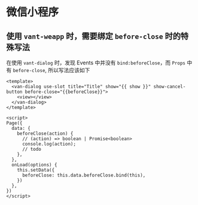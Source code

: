 # 微信小程序

## 使用 `vant-weapp` 时，需要绑定 `before-close` 时的特殊写法
在使用 `vant-dialog` 时，发现 Events 中并没有 `bind:beforeClose`，而 `Props` 中有 `before-close`, 所以写法应该如下

```vue
<template>
  <van-dialog use-slot title="Title" show="{{ show }}" show-cancel-button before-close="{{beforeClose}}">
    <view></view>
  </van-dialog>
</template>

<script>
Page({
  data: {
    beforeClose(action) {
      // (action) => boolean | Promise<boolean>
      console.log(action);
      // todo
    },
  },
  onLoad(options) {
    this.setData({
      beforeClose: this.data.beforeClose.bind(this),
    })
  },
})
</script>

```